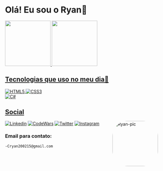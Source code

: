 
# Olá! Eu sou o Ryan👻

  <a href="https://github.com/ApenasRyan">
  <img height="150em" src="https://github-readme-stats.vercel.app/api?username=ApenasRyan&show_icons=true&theme=github_dark&include_all_commits=true&count_private=true"/>
  <img height="150em" src="https://github-readme-stats.vercel.app/api/top-langs/?username=ApenasRyan&layout=compact&langs_count=7&theme=github_dark"/>


## Tecnologias que uso no meu dia👾
<div style="dysplay: inline_block">
    <img align="center" alt="HTML5" src="https://img.shields.io/badge/HTML5-E34F26?style=for-the-badge&logo=html5&logoColor=white" />
    <img align="center" alt="CSS3" src="https://img.shields.io/badge/CSS3-1572B6?style=for-the-badge&logo=css3&logoColor=white" /></div>
    <img align="center" alt="C#" src="https://img.shields.io/badge/C%23-239120?style=for-the-badge&logo=c-sharp&logoColor=white" /></div>

## Social 

[![Linkedin](https://img.shields.io/badge/LinkedIn-0077B5?style=for-the-badge&logo=linkedin&logoColor=white)](https://www.linkedin.com/in/c-ryan-macedo/)
[![CodeWars](https://img.shields.io/badge/Codewars-B1361E?style=for-the-badge&logo=Codewars&logoColor=white)](https://www.codewars.com/users/ApenasRyan)
[![Twitter](https://img.shields.io/badge/Twitter-1DA1F2?style=for-the-badge&logo=twitter&logoColor=white)](https://twitter.com/cryan_01)
[![Instagram](https://img.shields.io/badge/Instagram-E4405F?style=for-the-badge&logo=instagram&logoColor=white)](https://www.instagram.com/cryanzzz/)
<img align="right" alt="Ryan-pic" height="150" style="border-radius:50px;" src="https://pbs.twimg.com/media/EN8rFcxWkAIr0vD?format=jpg&name=small">

### Email para contato:
    
    -Cryan200215@gmail.com
